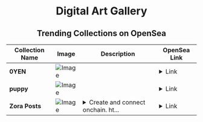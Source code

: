 <div align="center">

# Digital Art Gallery

## Trending Collections on OpenSea

| Collection Name                       | Image                                                                                     | Description                       | OpenSea Link                                                                                          |
|---------------------------------------|-------------------------------------------------------------------------------------------|-----------------------------------|--------------------------------------------------------------------------------------------------------|
| **0YEN** | ![Image](https://i.seadn.io/s/raw/files/dfab94ef5343906527b399e3f60d35b5.png?w=500&auto=format?w=200&auto=format) |  | <details><summary>Link</summary>[0YEN](https://opensea.io/collection/0yen)</details> |
| **puppy** | ![Image](https://i.seadn.io/s/raw/files/c001ff74fb28895fbbce09548b9ee9eb.jpg?w=500&auto=format?w=200&auto=format) |  | <details><summary>Link</summary>[puppy](https://opensea.io/collection/puppy-177)</details> |
| **Zora Posts** | ![Image](https://i.seadn.io/s/raw/files/d2bcde1ca41bdd49ec0fadd238edc57b.png?w=500&auto=format?w=200&auto=format) | <details><summary>Create and connect onchain. ht...</summary>Create and connect onchain. https://zora.co</details> | <details><summary>Link</summary>[Zora Posts](https://opensea.io/collection/zora-posts-17765)</details> |

</div>